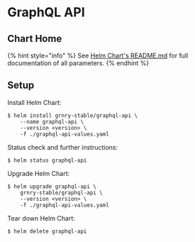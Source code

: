 # GraphQL API

## Chart Home

{% hint style="info" %}
See [Helm Chart's README.md](https://github.com/syncier/grnry-graphql-api/tree/master/helm) for full documentation of all parameters.
{% endhint %}

## Setup

Install Helm Chart:

```text
$ helm install grnry-stable/graphql-api \
    --name graphql-api \
    --version <version> \
    -f ./graphql-api-values.yaml
```

Status check and further instructions:

```text
$ helm status graphql-api
```

Upgrade Helm Chart:

```text
$ helm upgrade graphql-api \
    grnry-stable/graphql-api \
    --version <version> \
    -f ./graphql-api-values.yaml
```

Tear down Helm Chart:

```text
$ helm delete graphql-api
```


